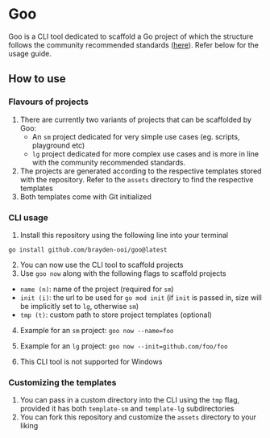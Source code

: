 # Goo

Goo is a CLI tool dedicated to scaffold a Go project of which the structure follows the community recommended standards ([here](https://github.com/golang-standards/project-layout)). Refer below for the usage guide.

## How to use

### Flavours of projects

1. There are currently two variants of projects that can be scaffolded by Goo:
   - An `sm` project dedicated for very simple use cases (eg. scripts, playground etc)
   - `lg` project dedicated for more complex use cases and is more in line with the community recommended standards.
2. The projects are generated according to the respective templates stored with the repository. Refer to the `assets` directory to find the respective templates
3. Both templates come with Git initialized

### CLI usage
1. Install this repository using the following line into your terminal

`go install github.com/brayden-ooi/goo@latest`

2. You can now use the CLI tool to scaffold projects
3. Use `goo now` along with the following flags to scaffold projects
  - `name (n)`: name of the project (required for `sm`)
  - `init (i)`: the url to be used for `go mod init` (if `init` is passed in, size will be implicitly set to `lg`, otherwise `sm`)
  - `tmp (t)`: custom path to store project templates (optional)

4. Example for an `sm` project: `goo now --name=foo`
5. Example for an `lg` project: `goo now --init=github.com/foo/foo`
   
6. This CLI tool is not supported for Windows

### Customizing the templates
1. You can pass in a custom directory into the CLI using the `tmp` flag, provided it has both `template-sm` and `template-lg` subdirectories
2. You can fork this repository and customize the `assets` directory to your liking

